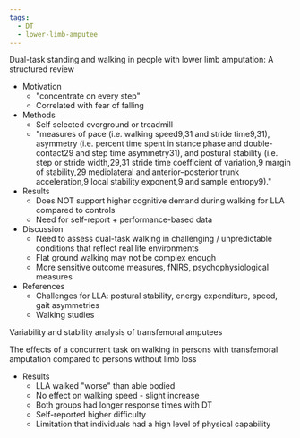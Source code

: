 ```yaml
---
tags:
  - DT
  - lower-limb-amputee
---
```

Dual-task standing and walking in people with lower limb amputation: A structured review
- Motivation
	- "concentrate on every step"
	- Correlated with fear of falling
- Methods
	- Self selected overground or treadmill
	- "measures of pace (i.e. walking speed9,31 and stride time9,31), asymmetry (i.e. percent time spent in stance phase and double-contact29 and step time asymmetry31), and postural stability (i.e. step or stride width,29,31 stride time coefficient of variation,9 margin of stability,29 mediolateral and anterior–posterior trunk acceleration,9 local stability exponent,9 and sample entropy9)."
- Results
	- Does NOT support higher cognitive demand during walking for LLA compared to controls 
	- Need for self-report + performance-based data
- Discussion 
	- Need to assess dual-task walking in challenging / unpredictable conditions that reflect real life environments
	- Flat ground walking may not be complex enough 
	- More sensitive outcome measures, fNIRS, psychophysiological measures 
- References
	- Challenges for LLA: postural stability, energy expenditure, speed, gait asymmetries
	- Walking studies 

Variability and stability analysis of transfemoral amputees

The effects of a concurrent task on walking in persons with transfemoral amputation compared to persons without limb loss
- Results
	- LLA walked "worse" than able bodied
	- No effect on walking speed - slight increase
	- Both groups had longer response times with DT
	- Self-reported higher difficulty 
	- Limitation that individuals had a high level of physical capability 
